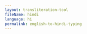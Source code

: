 ```yaml
--- 
layout: transliteration-tool 
fileName: hindi
language: hi
permalink: english-to-hindi-typing
---
```


